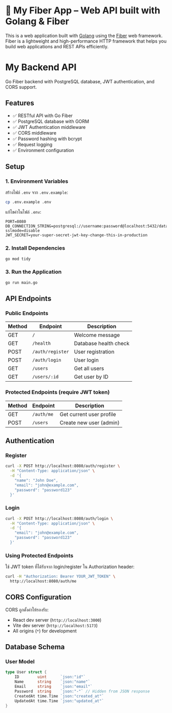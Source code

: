# 🚀 My Fiber App – Web API built with Golang & Fiber

This is a web application built with [Golang](https://golang.org) using the [Fiber](https://github.com/gofiber/fiber) web framework. Fiber is a lightweight and high-performance HTTP framework that helps you build web applications and REST APIs efficiently.

# My Backend API

Go Fiber backend with PostgreSQL database, JWT authentication, and CORS support.

## Features

- ✅ RESTful API with Go Fiber
- ✅ PostgreSQL database with GORM
- ✅ JWT Authentication middleware
- ✅ CORS middleware
- ✅ Password hashing with bcrypt
- ✅ Request logging
- ✅ Environment configuration

## Setup

### 1. Environment Variables

สร้างไฟล์ `.env` จาก `.env.example`:

```bash
cp .env.example .env
```

แก้ไขค่าในไฟล์ `.env`:

```env
PORT=8080
DB_CONNECTION_STRING=postgresql://username:password@localhost:5432/database_name?sslmode=disable
JWT_SECRET=your-super-secret-jwt-key-change-this-in-production
```

### 2. Install Dependencies

```bash
go mod tidy
```

### 3. Run the Application

```bash
go run main.go
```

## API Endpoints

### Public Endpoints

| Method | Endpoint | Description |
|--------|----------|-------------|
| GET | `/` | Welcome message |
| GET | `/health` | Database health check |
| POST | `/auth/register` | User registration |
| POST | `/auth/login` | User login |
| GET | `/users` | Get all users |
| GET | `/users/:id` | Get user by ID |

### Protected Endpoints (require JWT token)

| Method | Endpoint | Description |
|--------|----------|-------------|
| GET | `/auth/me` | Get current user profile |
| POST | `/users` | Create new user (admin) |

## Authentication

### Register

```bash
curl -X POST http://localhost:8080/auth/register \
  -H "Content-Type: application/json" \
  -d '{
    "name": "John Doe",
    "email": "john@example.com",
    "password": "password123"
  }'
```

### Login

```bash
curl -X POST http://localhost:8080/auth/login \
  -H "Content-Type: application/json" \
  -d '{
    "email": "john@example.com",
    "password": "password123"
  }'
```

### Using Protected Endpoints

ใช้ JWT token ที่ได้รับจาก login/register ใน Authorization header:

```bash
curl -H "Authorization: Bearer YOUR_JWT_TOKEN" \
  http://localhost:8080/auth/me
```

## CORS Configuration

CORS ถูกตั้งค่าให้รองรับ:
- React dev server (`http://localhost:3000`)
- Vite dev server (`http://localhost:5173`)
- All origins (`*`) for development

## Database Schema

### User Model

```go
type User struct {
    ID        uint      `json:"id"`
    Name      string    `json:"name"`
    Email     string    `json:"email"`
    Password  string    `json:"-"` // Hidden from JSON response
    CreatedAt time.Time `json:"created_at"`
    UpdatedAt time.Time `json:"updated_at"`
}
```
